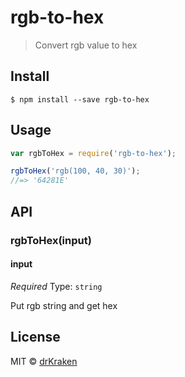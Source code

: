 # rgb-to-hex

> Convert rgb value to hex


## Install

```
$ npm install --save rgb-to-hex
```


## Usage

```js
var rgbToHex = require('rgb-to-hex');

rgbToHex('rgb(100, 40, 30)');
//=> '64281E'
```


## API

### rgbToHex(input)

#### input

*Required*
Type: `string`

Put rgb string and get hex

## License

MIT © [drKraken](http://drkraken.github.io)
